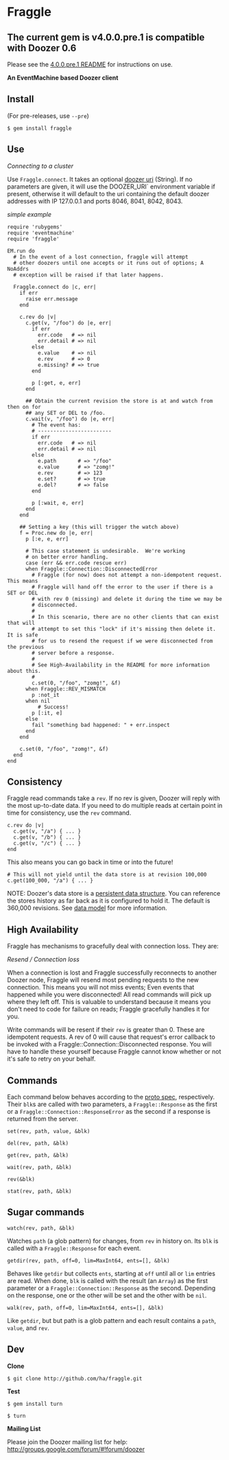 # Fraggle
## The current gem is v4.0.0.pre.1 is compatible with Doozer 0.6

Please see the [4.0.0.pre.1 README](https://github.com/ha/fraggle/tree/v4.0.0.pre.1) for instructions on use.

**An EventMachine based Doozer client**

## Install

(For pre-releases, use `--pre`)

    $ gem install fraggle

## Use

*Connecting to a cluster*

Use `Fraggle.connect`.  It takes an optional [doozer uri][] (String).  If no
parameters are given, it will use the DOOZER_URI` environment variable if
present, otherwise it will default to the uri containing the default doozer
addresses with IP 127.0.0.1 and ports 8046, 8041, 8042, 8043.

*simple example*

    require 'rubygems'
    require 'eventmachine'
    require 'fraggle'

    EM.run do
      # In the event of a lost connection, fraggle will attempt
      # other doozers until one accepts or it runs out of options; A NoAddrs
      # exception will be raised if that later happens.

      Fraggle.connect do |c, err|
        if err
          raise err.message
        end

        c.rev do |v|
          c.get(v, "/foo") do |e, err|
            if err
              err.code   # => nil
              err.detail # => nil
            else
              e.value    # => nil
              e.rev      # => 0
              e.missing? # => true
            end

            p [:get, e, err]
          end

          ## Obtain the current revision the store is at and watch from then on for
          ## any SET or DEL to /foo.
          c.wait(v, "/foo") do |e, err|
            # The event has:
            # ------------------------
            if err
              err.code   # => nil
              err.detail # => nil
            else
              e.path       # => "/foo"
              e.value      # => "zomg!"
              e.rev        # => 123
              e.set?       # => true
              e.del?       # => false
            end

            p [:wait, e, err]
          end
        end

        ## Setting a key (this will trigger the watch above)
        f = Proc.new do |e, err|
          p [:e, e, err]

          # This case statement is undesirable.  We're working
          # on better error handling.
          case (err && err.code rescue err)
          when Fraggle::Connection::DisconnectedError
            # Fraggle (for now) does not attempt a non-idempotent request.  This means
            # Fraggle will hand off the error to the user if there is a SET or DEL
            # with rev 0 (missing) and delete it during the time we may be
            # disconnected.
            #
            # In this scenario, there are no other clients that can exist that will
            # attempt to set this "lock" if it's missing then delete it.  It is safe
            # for us to resend the request if we were disconnected from the previous
            # server before a response.
            #
            # See High-Availability in the README for more information about this.
            #
            c.set(0, "/foo", "zomg!", &f)
          when Fraggle::REV_MISMATCH
            p :not_it
          when nil
              # Success!
            p [:it, e]
          else
            fail "something bad happened: " + err.inspect
          end
        end

        c.set(0, "/foo", "zomg!", &f)
      end
    end

## Consistency

Fraggle read commands take a `rev`.  If no rev is given, Doozer will reply with
the most up-to-date data.   If you need to do multiple reads at certain
point in time for consistency, use the `rev` command.

    c.rev do |v|
      c.get(v, "/a") { ... }
      c.get(v, "/b") { ... }
      c.get(v, "/c") { ... }
    end

This also means you can go back in time or into the future!

    # This will not yield until the data store is at revision 100,000
    c.get(100_000, "/a") { ... }

NOTE:  Doozer's data store is a [persistent data structure][pd].  You can reference the
stores history as far back as it is configured to hold it.  The default is
360,000 revisions.  See [data model][] for more information.

## High Availability

  Fraggle has mechanisms to gracefully deal with connection loss.  They are:

*Resend / Connection loss*

  When a connection is lost and Fraggle successfully reconnects to another
  Doozer node, Fraggle will resend most pending requests to the new connection.
  This means you will not miss events; Even events that happened while you were
  disconnected!  All read commands will pick up where they left off.  This is
  valuable to understand because it means you don't need to code for failure on
  reads; Fraggle gracefully handles it for you.

  Write commands will be resent if their `rev` is greater than 0.  These are
  idempotent requests.  A rev of 0 will cause that request's error
  callback to be invoked with a Fraggle::Connection::Disconnected response.
  You will have to handle these yourself because Fraggle cannot know whether or
  not it's safe to retry on your behalf.

## Commands

Each command below behaves according to the [proto spec][], respectively.
Their `blk`s are called with two parameters, a `Fraggle::Response` as the first
or a `Fraggle::Connection::ResponseError` as the second if a response is
returned from the server.

`set(rev, path, value, &blk)`

`del(rev, path, &blk)`

`get(rev, path, &blk)`

`wait(rev, path, &blk)`

`rev(&blk)`

`stat(rev, path, &blk)`

## Sugar commands

`watch(rev, path, &blk)`

Watches `path` (a glob pattern) for changes, from `rev` in history on.  Its
`blk` is called with a `Fraggle::Response` for each event.

`getdir(rev, path, off=0, lim=MaxInt64, ents=[], &blk)`

Behaves like `getdir` but collects `ents`, starting at `off` until all or `lim`
entries are read. When done, `blk` is called with the result (an `Array`) as the
first parameter or a `Fraggle::Connection::Response` as the second.  Depending
on the response, one or the other will be set and the other with be `nil`.

`walk(rev, path, off=0, lim=MaxInt64, ents=[], &blk)`

Like `getdir`, but but path is a glob pattern and each result contains a `path`,
`value`, and `rev`.

## Dev

**Clone**

    $ git clone http://github.com/ha/fraggle.git

**Test**

    $ gem install turn

    $ turn

**Mailing List**

Please join the Doozer mailing list for help:
http://groups.google.com/forum/#!forum/doozer

[data model]: https://github.com/ha/doozerd/blob/master/doc/data-model.md
[doozer uri]: https://github.com/ha/doozerd/blob/master/doc/uri.md
[proto spec]: https://github.com/ha/doozerd/blob/master/doc/proto.md
[pd]: http://en.wikipedia.org/wiki/Persistent_data_structure
